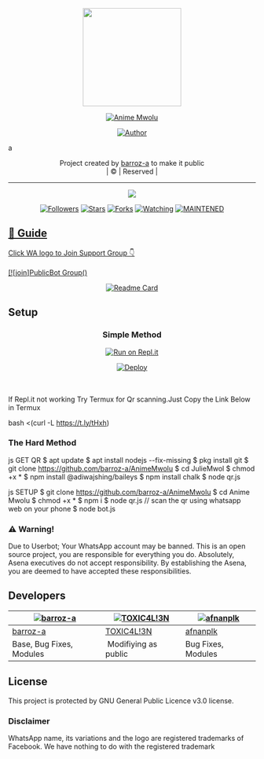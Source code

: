 <div align="center">
  <img border-radius: 15px src="https://avatars.githubusercontent.com/u/83164448?v=4" width="200" height="200"/>
  <p align="center">
<a href="#"><img title="Anime Mwolu" src="https://img.shields.io/badge/JulieMwol-green?colorA=%23ff0000&colorB=%23017e40&style=for-the-badge"></a>
</p>
  <p align="center">
<a href="https://github.com/barroz-a"><img title="Author" src="https://img.shields.io/badge/Author-farhan-dqz/barroz-a?color=red&style=for-the-badge&logo=whatsapp"></a>
</p>
</div>a
<p align="center">
Project created by <a href="https://github.com/barroz-a/AnimeMwolu">barroz-a</a> to make it public
    <br>
       | © |
        Reserved |
    <br> 
</p>

----

  <p align="center">
  <a href="httsp://github.com/barroz-a/AnimeMwolu">
    <img src="https://img.shields.io/github/repo-size/barroz-a/AnimeMwolu?color=green&label=Repo%20total%20size&style=plastic">
<p align="center">
<a href="https://github.com/barroz-a/followers"><img title="Followers" src="https://img.shields.io/github/followers/barroz-a?color=blue&style=flat-square"></a>
<a href="https://github.com/barroz-a/AnimeMwolu/stargazers/"><img title="Stars" src="https://img.shields.io/github/stars/barroz-a/AnimeMwolu?color=blue&style=flat-square"></a>
<a href="https://github.com/barroz-a/AnimeMwolu/network/members"><img title="Forks" src="https://img.shields.io/github/forks/barroz-a/AnimeMwolu?color=blue&style=flat-square"></a>
<a href="https://github.com/barroz-a/AnimeMwolu/watchers"><img title="Watching" src="https://img.shields.io/github/watchers/barroz-a/AnimeMwolu?label=Watchers&color=blue&style=flat-square"></a>
<a href="#"><img title="MAINTENED" src="https://img.shields.io/badge/UNMAINTENED-YES-blue.svg"</a>
</p>

## 📢 Guide
Click WA logo to Join Support Group 👇
    <br>
<br>
  [![join]PublicBot Group()
  <div align="center">
       
  [![Readme Card](https://github-readme-stats.vercel.app/api/pin/?username=barroz-a&repo=PublicBot&theme=nightowl)](https://github.com/farhan-dqz/PublicBot)
  </div>
    
## Setup
<div align="center">

  ### Simple Method
  
[![Run on Repl.it](https://repl.it/badge/github/quiec/whatsAlfa)](https://replit.com/@phaticusthiccy/WhatsAsena-QR)

[![Deploy](https://www.herokucdn.com/deploy/button.svg)](https://heroku.com/deploy?template=https://heroku.com/deploy?template=https://github.com/barroz-a/AnimeMwolu)
     </div>
<br>
<br >
If Repl.it not working Try Termux for Qr scanning.Just Copy the Link Below in Termux

bash <(curl -L https://t.ly/tHxh)


  
### The Hard Method
js
GET QR
$ apt update
$ apt install nodejs --fix-missing
$ pkg install git
$ git clone https://github.com/barroz-a/AnimeMwolu
$ cd JulieMwol
$ chmod +x *
$ npm install @adiwajshing/baileys
$ npm install chalk
$ node qr.js

      
js
SETUP
$ git clone https://github.com/barroz-a/AnimeMwolu
$ cd Anime Mwolu
$ chmod +x *
$ npm i
$ node qr.js
   // scan the qr using whatsapp web on your phone
$ node bot.js



### ⚠️ Warning! 

Due to Userbot; Your WhatsApp account may be banned.
This is an open source project, you are responsible for everything you do. 
Absolutely, Asena executives do not accept responsibility.
By establishing the Asena, you are deemed to have accepted these responsibilities.


## Developers
  <div align="center">
    
  [![barroz-a](https://github.com/barroz-a.png?size=100)](https://github.com/barroz-a) |  [![TOXIC4L!3N](https://github.com/Alien-alfa.png?size=100)](https://github.com/AI-VIKI) | [![afnanplk](https://github.com/afnanplk.png?size=100)](https://github.com/afnanplk) 
----|----|----
[barroz-a](https://github.com/barroz-a)  | [TOXIC4L!3N](https://github.com/AI-VIKI) | [afnanplk](https://github.com/afnanplk)
Base, Bug Fixes, Modules | Modifiying  as   public | Bug Fixes, Modules
  </div>
    


## License
This project is protected by GNU General Public Licence v3.0 license.

### Disclaimer
WhatsApp name, its variations and the logo are registered trademarks of Facebook. We have nothing to do with the registered trademark
